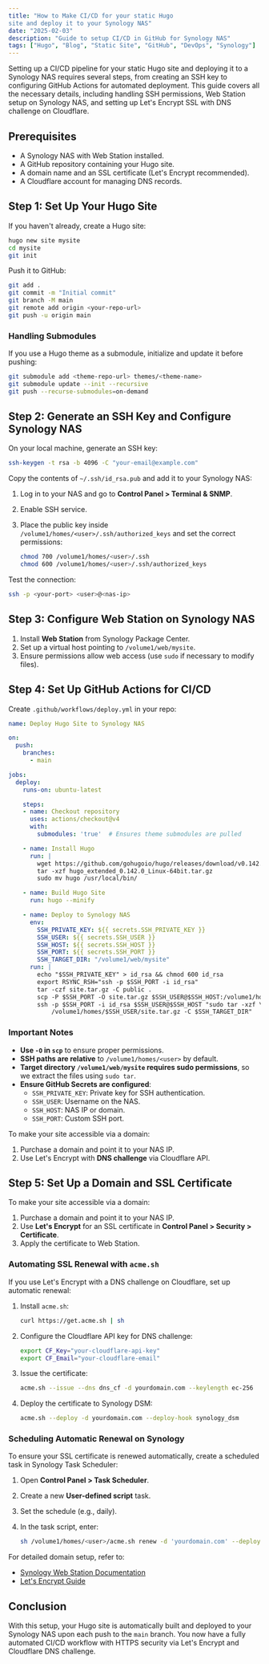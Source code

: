 ```yaml
---
title: "How to Make CI/CD for your static Hugo
site and deploy it to your Synology NAS"
date: "2025-02-03"
description: "Guide to setup CI/CD in GitHub for Synology NAS"
tags: ["Hugo", "Blog", "Static Site", "GitHub", "DevOps", "Synology"]
---
```


Setting up a CI/CD pipeline for your static Hugo site and deploying it to a Synology
NAS requires several steps, from creating an SSH key to configuring GitHub Actions
for automated deployment. This guide covers all the necessary details, including
handling SSH permissions, Web Station setup on Synology NAS, and setting up Let's
Encrypt SSL with DNS challenge on Cloudflare.

## Prerequisites

- A Synology NAS with Web Station installed.
- A GitHub repository containing your Hugo site.
- A domain name and an SSL certificate (Let's Encrypt recommended).
- A Cloudflare account for managing DNS records.

## Step 1: Set Up Your Hugo Site

If you haven't already, create a Hugo site:

```sh
hugo new site mysite
cd mysite
git init
```

Push it to GitHub:

```sh
git add .
git commit -m "Initial commit"
git branch -M main
git remote add origin <your-repo-url>
git push -u origin main
```

### Handling Submodules

If you use a Hugo theme as a submodule, initialize and update it before pushing:

```sh
git submodule add <theme-repo-url> themes/<theme-name>
git submodule update --init --recursive
git push --recurse-submodules=on-demand
```

## Step 2: Generate an SSH Key and Configure Synology NAS

On your local machine, generate an SSH key:

```sh
ssh-keygen -t rsa -b 4096 -C "your-email@example.com"
```

Copy the contents of `~/.ssh/id_rsa.pub` and add it to your Synology NAS:

1) Log in to your NAS and go to **Control Panel > Terminal & SNMP**.
2) Enable SSH service.
3) Place the public key inside `/volume1/homes/<user>/.ssh/authorized_keys`
and set the correct permissions:

   ```sh
   chmod 700 /volume1/homes/<user>/.ssh
   chmod 600 /volume1/homes/<user>/.ssh/authorized_keys
   ```

Test the connection:

```sh
ssh -p <your-port> <user>@<nas-ip>
```

## Step 3: Configure Web Station on Synology NAS

1) Install **Web Station** from Synology Package Center.
2) Set up a virtual host pointing to `/volume1/web/mysite`.
3) Ensure permissions allow web access (use `sudo` if necessary to modify files).

## Step 4: Set Up GitHub Actions for CI/CD

Create `.github/workflows/deploy.yml` in your repo:

```yaml
name: Deploy Hugo Site to Synology NAS

on:
  push:
    branches:
      - main

jobs:
  deploy:
    runs-on: ubuntu-latest

    steps:
    - name: Checkout repository
      uses: actions/checkout@v4
      with:
        submodules: 'true'  # Ensures theme submodules are pulled

    - name: Install Hugo
      run: |
        wget https://github.com/gohugoio/hugo/releases/download/v0.142.0/hugo_extended_0.142.0_Linux-64bit.tar.gz
        tar -xzf hugo_extended_0.142.0_Linux-64bit.tar.gz
        sudo mv hugo /usr/local/bin/

    - name: Build Hugo Site
      run: hugo --minify

    - name: Deploy to Synology NAS
      env:
        SSH_PRIVATE_KEY: ${{ secrets.SSH_PRIVATE_KEY }}
        SSH_USER: ${{ secrets.SSH_USER }}
        SSH_HOST: ${{ secrets.SSH_HOST }}
        SSH_PORT: ${{ secrets.SSH_PORT }}
        SSH_TARGET_DIR: "/volume1/web/mysite"
      run: |
        echo "$SSH_PRIVATE_KEY" > id_rsa && chmod 600 id_rsa
        export RSYNC_RSH="ssh -p $SSH_PORT -i id_rsa"
        tar -czf site.tar.gz -C public .
        scp -P $SSH_PORT -O site.tar.gz $SSH_USER@$SSH_HOST:/volume1/homes/$SSH_USER/site.tar.gz
        ssh -p $SSH_PORT -i id_rsa $SSH_USER@$SSH_HOST "sudo tar -xzf \
            /volume1/homes/$SSH_USER/site.tar.gz -C $SSH_TARGET_DIR"
```

### Important Notes

- **Use `-O` in `scp`** to ensure proper permissions.
- **SSH paths are relative** to `/volume1/homes/<user>`
    by default.
- **Target directory `/volume1/web/mysite` requires sudo permissions**,
    so we extract the files using `sudo tar`.
- **Ensure GitHub Secrets are configured**:
   - `SSH_PRIVATE_KEY`: Private key for SSH authentication.
   - `SSH_USER`: Username on the NAS.
   - `SSH_HOST`: NAS IP or domain.
   - `SSH_PORT`: Custom SSH port.

To make your site accessible via a domain:

1) Purchase a domain and point it to your NAS IP.
2) Use Let's Encrypt with **DNS challenge** via Cloudflare API.

## Step 5: Set Up a Domain and SSL Certificate

To make your site accessible via a domain:

1) Purchase a domain and point it to your NAS IP.
2) Use **Let's Encrypt** for an SSL certificate in **Control Panel > Security > Certificate**.
3) Apply the certificate to Web Station.

### Automating SSL Renewal with `acme.sh`

If you use Let's Encrypt with a DNS challenge on Cloudflare, set up automatic renewal:

1) Install `acme.sh`:

   ```sh
   curl https://get.acme.sh | sh
   ```

2) Configure the Cloudflare API key for DNS challenge:

   ```sh
   export CF_Key="your-cloudflare-api-key"
   export CF_Email="your-cloudflare-email"
   ```

3) Issue the certificate:

   ```sh
   acme.sh --issue --dns dns_cf -d yourdomain.com --keylength ec-256
   ```

4) Deploy the certificate to Synology DSM:

   ```sh
   acme.sh --deploy -d yourdomain.com --deploy-hook synology_dsm
   ```

### Scheduling Automatic Renewal on Synology

To ensure your SSL certificate is renewed automatically,
create a scheduled task in Synology Task Scheduler:

1) Open **Control Panel > Task Scheduler**.
2) Create a new **User-defined script** task.
3) Set the schedule (e.g., daily).
4) In the task script, enter:

   ```sh
   sh /volume1/homes/<user>/acme.sh renew -d 'yourdomain.com' --deploy-hook synology_dsm
   ```

For detailed domain setup, refer to:

- [Synology Web Station Documentation](https://kb.synology.com/en-global/WebStation)
- [Let's Encrypt Guide](https://letsencrypt.org/getting-started/)

## Conclusion

With this setup, your Hugo site is automatically built and deployed to your
Synology NAS upon each push to the `main` branch. You now have a fully
automated CI/CD workflow with HTTPS security via Let's Encrypt and Cloudflare
DNS challenge.
